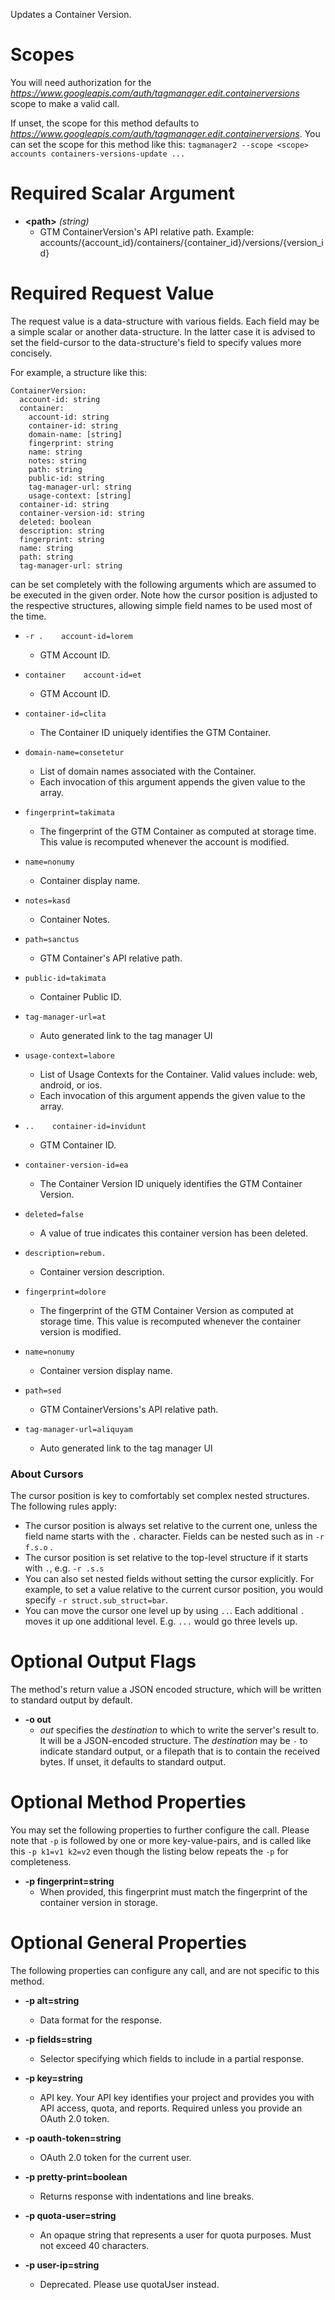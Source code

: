 Updates a Container Version.
# Scopes

You will need authorization for the *https://www.googleapis.com/auth/tagmanager.edit.containerversions* scope to make a valid call.

If unset, the scope for this method defaults to *https://www.googleapis.com/auth/tagmanager.edit.containerversions*.
You can set the scope for this method like this: `tagmanager2 --scope <scope> accounts containers-versions-update ...`
# Required Scalar Argument
* **&lt;path&gt;** *(string)*
    - GTM ContainerVersion&#39;s API relative path. Example: accounts/{account_id}/containers/{container_id}/versions/{version_id}
# Required Request Value

The request value is a data-structure with various fields. Each field may be a simple scalar or another data-structure.
In the latter case it is advised to set the field-cursor to the data-structure's field to specify values more concisely.

For example, a structure like this:
```
ContainerVersion:
  account-id: string
  container:
    account-id: string
    container-id: string
    domain-name: [string]
    fingerprint: string
    name: string
    notes: string
    path: string
    public-id: string
    tag-manager-url: string
    usage-context: [string]
  container-id: string
  container-version-id: string
  deleted: boolean
  description: string
  fingerprint: string
  name: string
  path: string
  tag-manager-url: string

```

can be set completely with the following arguments which are assumed to be executed in the given order. Note how the cursor position is adjusted to the respective structures, allowing simple field names to be used most of the time.

* `-r .    account-id=lorem`
    - GTM Account ID.
* `container    account-id=et`
    - GTM Account ID.
* `container-id=clita`
    - The Container ID uniquely identifies the GTM Container.
* `domain-name=consetetur`
    - List of domain names associated with the Container.
    - Each invocation of this argument appends the given value to the array.
* `fingerprint=takimata`
    - The fingerprint of the GTM Container as computed at storage time. This value is recomputed whenever the account is modified.
* `name=nonumy`
    - Container display name.
* `notes=kasd`
    - Container Notes.
* `path=sanctus`
    - GTM Container&#39;s API relative path.
* `public-id=takimata`
    - Container Public ID.
* `tag-manager-url=at`
    - Auto generated link to the tag manager UI
* `usage-context=labore`
    - List of Usage Contexts for the Container. Valid values include: web, android, or ios.
    - Each invocation of this argument appends the given value to the array.

* `..    container-id=invidunt`
    - GTM Container ID.
* `container-version-id=ea`
    - The Container Version ID uniquely identifies the GTM Container Version.
* `deleted=false`
    - A value of true indicates this container version has been deleted.
* `description=rebum.`
    - Container version description.
* `fingerprint=dolore`
    - The fingerprint of the GTM Container Version as computed at storage time. This value is recomputed whenever the container version is modified.
* `name=nonumy`
    - Container version display name.
* `path=sed`
    - GTM ContainerVersions&#39;s API relative path.
* `tag-manager-url=aliquyam`
    - Auto generated link to the tag manager UI


### About Cursors

The cursor position is key to comfortably set complex nested structures. The following rules apply:

* The cursor position is always set relative to the current one, unless the field name starts with the `.` character. Fields can be nested such as in `-r f.s.o` .
* The cursor position is set relative to the top-level structure if it starts with `.`, e.g. `-r .s.s`
* You can also set nested fields without setting the cursor explicitly. For example, to set a value relative to the current cursor position, you would specify `-r struct.sub_struct=bar`.
* You can move the cursor one level up by using `..`. Each additional `.` moves it up one additional level. E.g. `...` would go three levels up.


# Optional Output Flags

The method's return value a JSON encoded structure, which will be written to standard output by default.

* **-o out**
    - *out* specifies the *destination* to which to write the server's result to.
      It will be a JSON-encoded structure.
      The *destination* may be `-` to indicate standard output, or a filepath that is to contain the received bytes.
      If unset, it defaults to standard output.
# Optional Method Properties

You may set the following properties to further configure the call. Please note that `-p` is followed by one 
or more key-value-pairs, and is called like this `-p k1=v1 k2=v2` even though the listing below repeats the
`-p` for completeness.

* **-p fingerprint=string**
    - When provided, this fingerprint must match the fingerprint of the container version in storage.

# Optional General Properties

The following properties can configure any call, and are not specific to this method.

* **-p alt=string**
    - Data format for the response.

* **-p fields=string**
    - Selector specifying which fields to include in a partial response.

* **-p key=string**
    - API key. Your API key identifies your project and provides you with API access, quota, and reports. Required unless you provide an OAuth 2.0 token.

* **-p oauth-token=string**
    - OAuth 2.0 token for the current user.

* **-p pretty-print=boolean**
    - Returns response with indentations and line breaks.

* **-p quota-user=string**
    - An opaque string that represents a user for quota purposes. Must not exceed 40 characters.

* **-p user-ip=string**
    - Deprecated. Please use quotaUser instead.
